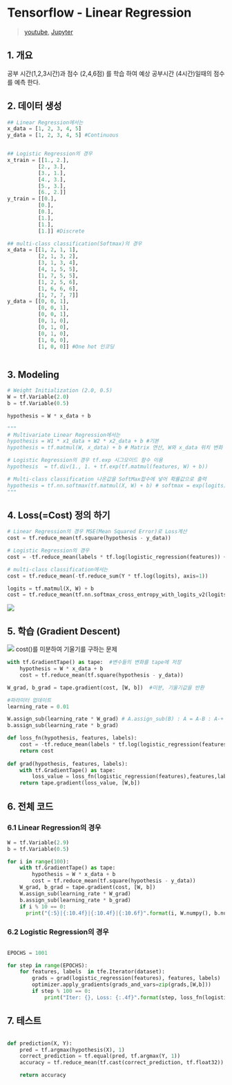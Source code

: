 # Tensorflow - Linear Regression 

> [youtube](https://youtu.be/TvNd1vNEARw),  [Jupyter](https://github.com/deeplearningzerotoall/TensorFlow/blob/master/lab-02-1-Simple-Linear-Regression-eager.ipynb)

## 1. 개요 

 공부 시간(1,2,3시간)과 점수 (2,4,6점) 를 학습 하여 예상 공부시간 (4시간)일때의 점수를 예측 한다. 

## 2. 데이터 생성 

```python  
## Linear Regression에서는
x_data = [1, 2, 3, 4, 5]
y_data = [1, 2, 3, 4, 5] #Continuous 


## Logistic Regression의 경우
x_train = [[1., 2.],
          [2., 3.],
          [3., 1.],
          [4., 3.],
          [5., 3.],
          [6., 2.]]
y_train = [[0.], 
          [0.],
          [0.],
          [1.],
          [1.],
          [1.]] #Discrete

## multi-class classification(Softmax)의 경우 
x_data = [[1, 2, 1, 1],
          [2, 1, 3, 2],
          [3, 1, 3, 4],
          [4, 1, 5, 5],
          [1, 7, 5, 5],
          [1, 2, 5, 6],
          [1, 6, 6, 6],
          [1, 7, 7, 7]]
y_data = [[0, 0, 1],
          [0, 0, 1],
          [0, 0, 1],
          [0, 1, 0],
          [0, 1, 0],
          [0, 1, 0],
          [1, 0, 0],
          [1, 0, 0]] #One hot 인코딩 
          
```

## 3. Modeling

```python 
# Weight Initialization (2.0, 0.5)
W = tf.Variable(2.0)
b = tf.Variable(0.5)

hypothesis = W * x_data + b

"""
# Multivariate Linear Regression에서는 
hypothesis = W1 * x1_data + W2 * x2_data + b #기본
hypothesis = tf.matmul(W, x_data) + b # Matrix 연산, W와 x_data 위치 변화 조심 

# Logistic Regression의 경우 tf.exp 시그모이드 함수 이용 
hypothesis  = tf.div(1., 1. + tf.exp(tf.matmul(features, W) + b))

# Multi-class classification 나온값을 SoftMax합수에 넣어 확률값으로 출력 
hypothesis = tf.nn.softmax(tf.matmul(X, W) + b) # softmax = exp(logits) / reduce_sum(exp(logits), dim)
"""
```


## 4. Loss(=Cost) 정의 하기 

```python 
# Linear Regression의 경우 MSE(Mean Squared Error)로 Loss계산 
cost = tf.reduce_mean(tf.square(hypothesis - y_data))

# Logistic Regression의 경우 
cost = -tf.reduce_mean(labels * tf.log(logistic_regression(features)) + (1 - labels) * tf.log(1 - hypothesis))

# multi-class classification에서는 
cost = tf.reduce_mean(-tf.reduce_sum(Y * tf.log(logits), axis=1)) 

logits = tf.matmul(X, W) + b
cost = tf.reduce_mean(tf.nn.softmax_cross_entropy_with_logits_v2(logits=logits,labels=Y))
```


![](https://i.imgur.com/gvGEc2J.png)


## 5. 학습 (Gradient Descent)


![](https://i.imgur.com/YwEuMza.png)
cost()를 미분하여 기울기를 구하는 문제 



```python 
with tf.GradientTape() as tape:  #변수들의 변화를 tape에 저장 
    hypothesis = W * x_data + b
    cost = tf.reduce_mean(tf.square(hypothesis - y_data))

W_grad, b_grad = tape.gradient(cost, [W, b])  #미분, 기울기값을 반환 

#파라미터 업데이트 
learning_rate = 0.01

W.assign_sub(learning_rate * W_grad) # A.assign_sub(B) : A = A-B : A-+ B
b.assign_sub(learning_rate * b_grad)
```


```python 
def loss_fn(hypothesis, features, labels):
    cost = -tf.reduce_mean(labels * tf.log(logistic_regression(features)) + (1 - labels) * tf.log(1 - hypothesis))
    return cost
    
def grad(hypothesis, features, labels):
    with tf.GradientTape() as tape:
        loss_value = loss_fn(logistic_regression(features),features,labels)
    return tape.gradient(loss_value, [W,b])
```


## 6. 전체 코드 

### 6.1 Linear Regression의 경우
```python 
W = tf.Variable(2.9)
b = tf.Variable(0.5)

for i in range(100):
    with tf.GradientTape() as tape:
        hypothesis = W * x_data + b
        cost = tf.reduce_mean(tf.square(hypothesis - y_data))
    W_grad, b_grad = tape.gradient(cost, [W, b])
    W.assign_sub(learning_rate * W_grad)
    b.assign_sub(learning_rate * b_grad)
    if i % 10 == 0:
      print("{:5}|{:10.4f}|{:10.4f}|{:10.6f}".format(i, W.numpy(), b.numpy(), cost))
  ```

### 6.2 Logistic Regression의 경우 

```python 

EPOCHS = 1001

for step in range(EPOCHS):
    for features, labels  in tfe.Iterator(dataset):
        grads = grad(logistic_regression(features), features, labels)
        optimizer.apply_gradients(grads_and_vars=zip(grads,[W,b]))
        if step % 100 == 0:
            print("Iter: {}, Loss: {:.4f}".format(step, loss_fn(logistic_regression(features),features,labels)))
```


## 7. 테스트 

```python 

def prediction(X, Y):
    pred = tf.argmax(hypothesis(X), 1)
    correct_prediction = tf.equal(pred, tf.argmax(Y, 1))
    accuracy = tf.reduce_mean(tf.cast(correct_prediction, tf.float32))

    return accuracy
```
